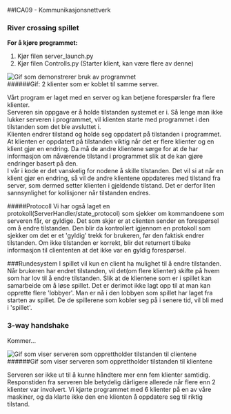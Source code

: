 ##ICA09 - Kommunikasjonsnettverk</br>
### River crossing spillet

**For å kjøre programmet: </br>**
1. Kjør filen server_launch.py
1. Kjør filen Controlls.py (Starter klient, kan være flere av denne)

![Gif som demonstrerer bruk av programmet](https://i.gyazo.com/cd7066d9f10e0443f774723437c44a11.gif "Bilde av 2 klienter koblet til samme server")</br>
######Gif: 2 klienter som er koblet til samme server. 

Vårt program er laget med en server og kan betjene forespørsler fra flere klienter.</br>
Serveren sin oppgave er å holde tilstanden systemet er i. Så lenge man ikke lukker serveren i programmet, vil klienten starte med programmet i den tilstanden som det ble avsluttet i.</br> Klienten endrer tilstand og holde seg oppdatert på tilstanden i programmet. At klienten er oppdatert på tilstanden viktig når det er flere klienter og en klient gjør en endring. Da må de andre klientene sørge for at de har informasjon om nåværende tilstand i programmet slik at de kan gjøre endringer basert på den.</br>
I vår i kode er det vanskelig for nodene å skille tilstanden. Det vil si at når en klient gjør en endring, så vil de andre klientene oppdateres med tilstand fra server, som dermed setter klienten i gjeldende tilstand. Det er derfor liten sannsynlighet for kollisjoner når tilstanden endres.

#####Protocoll
Vi har også laget en protokoll(ServerHandler/state_protocol) som sjekker om kommandoene som serveren får, er gyldige. Det som skjer er at clienten sender en forespørsel om å endre tilstanden. Den blir da kontrollert igjennom en protokoll som sjekker om det er et 'gyldig' trekk for brukeren, før den faktisk endrer tilstanden. Om ikke tilstanden er korrekt, blir det returnert tilbake informasjon til cliententen at det ikke var en gyldig forespørsel.


###Rundesystem
I spillet vil kun en client ha mulighet til å endre tilstanden. Når brukeren har endret tilstanden, vil det(om flere klienter) skifte på hvem som har lov til å endre tilstanden. Slik at de klientene som er i spillet kan samarbeide om å løse spillet. Det er derimot ikke lagt opp til at man kan opprette flere 'lobbyer'. Man er nå i den lobbyen som spillet har laget fra starten av spillet. De de spillerene som kobler seg på i senere tid, vil bli med i 'spillet'.


### 3-way handshake
Kommer...


![Gif som viser serveren som opprettholder tilstanden til clientene](https://i.gyazo.com/25c25f3de9e73e72733a1c30f7fed326.gif "Bilde av 2 klienter koblet til samme server")</br>
######Gif som viser serveren som opprettholder tilstanden til klientene

Serveren ser ikke ut til å kunne håndtere mer enn fem klienter samtidig. Responstiden fra serveren ble betydelig dårligere allerede når flere enn 2 klienter var involvert. Vi kjørte programmet med 6 klienter på en av våre maskiner, og da klarte ikke den ene klienten å oppdatere seg til riktig tilstand. 

